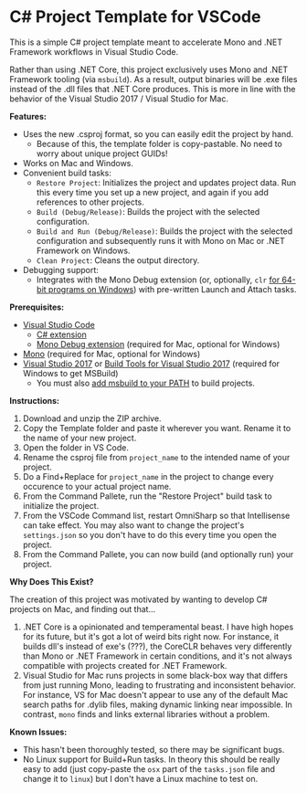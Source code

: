 # C# Project Template for VSCode
This is a simple C# project template meant to accelerate Mono and .NET Framework workflows in Visual Studio Code.

Rather than using .NET Core, this project exclusively uses Mono and .NET Framework tooling (via `msbuild`). As a result, output binaries will be .exe files instead of the .dll files that .NET Core produces. This is more in line with the behavior of the Visual Studio 2017 / Visual Studio for Mac.

**Features:**
- Uses the new .csproj format, so you can easily edit the project by hand.
  - Because of this, the template folder is copy-pastable. No need to worry about unique project GUIDs!
- Works on Mac and Windows.
- Convenient build tasks:
  - `Restore Project`: Initializes the project and updates project data. Run this every time you set up a new project, and again if you add references to other projects.
  - `Build (Debug/Release)`: Builds the project with the selected configuration.
  - `Build and Run (Debug/Release)`: Builds the project with the selected configuration and subsequently runs it with Mono on Mac or .NET Framework on Windows.
  - `Clean Project`: Cleans the output directory.
- Debugging support:
  - Integrates with the Mono Debug extension (or, optionally, `clr` [for 64-bit programs on Windows](https://github.com/OmniSharp/omnisharp-vscode/wiki/Desktop-.NET-Framework)) with pre-written Launch and Attach tasks.

**Prerequisites:**
- [Visual Studio Code](https://code.visualstudio.com)
  - [C# extension](https://marketplace.visualstudio.com/items?itemName=ms-vscode.csharp)
  - [Mono Debug extension](https://marketplace.visualstudio.com/items?itemName=ms-vscode.mono-debug) (required for Mac, optional for Windows)
- [Mono](https://www.mono-project.com/download/stable/) (required for Mac, optional for Windows)
- [Visual Studio 2017](https://visualstudio.microsoft.com/vs/) or [Build Tools for Visual Studio 2017](https://visualstudio.microsoft.com/downloads/#build-tools-for-visual-studio-2017) (required for Windows to get MSBuild)
  - You must also [add msbuild to your PATH](https://stackoverflow.com/a/35733083) to build projects. 

**Instructions:**
1. Download and unzip the ZIP archive.
2. Copy the Template folder and paste it wherever you want. Rename it to the name of your new project.
3. Open the folder in VS Code.
4. Rename the csproj file from `project_name` to the intended name of your project.
5. Do a Find+Replace for `project_name` in the project to change every occurence to your actual project name.
6. From the Command Pallete, run the "Restore Project" build task to initialize the project.
7. From the VSCode Command list, restart OmniSharp so that Intellisense can take effect. You may also want to change the project's `settings.json` so you don't have to do this every time you open the project.
8. From the Command Pallete, you can now build (and optionally run) your project.

**Why Does This Exist?**

The creation of this project was motivated by wanting to develop C# projects on Mac, and finding out that...

1. .NET Core is a opinionated and temperamental beast. I have high hopes for its future, but it's got a lot of weird bits right now. For instance, it builds dll's instead of exe's (???), the CoreCLR behaves very differently than Mono or .NET Framework in certain conditions, and it's not always compatible with projects created for .NET Framework.
2. Visual Studio for Mac runs projects in some black-box way that differs from just running Mono, leading to frustrating and inconsistent behavior. For instance, VS for Mac doesn't appear to use any of the default Mac search paths for .dylib files, making dynamic linking near impossible. In contrast, `mono` finds and links external libraries without a problem.

**Known Issues:**
- This hasn't been thoroughly tested, so there may be significant bugs.
- No Linux support for Build+Run tasks. In theory this should be really easy to add (just copy-paste the `osx` part of the `tasks.json` file and change it to `linux`) but I don't have a Linux machine to test on.
